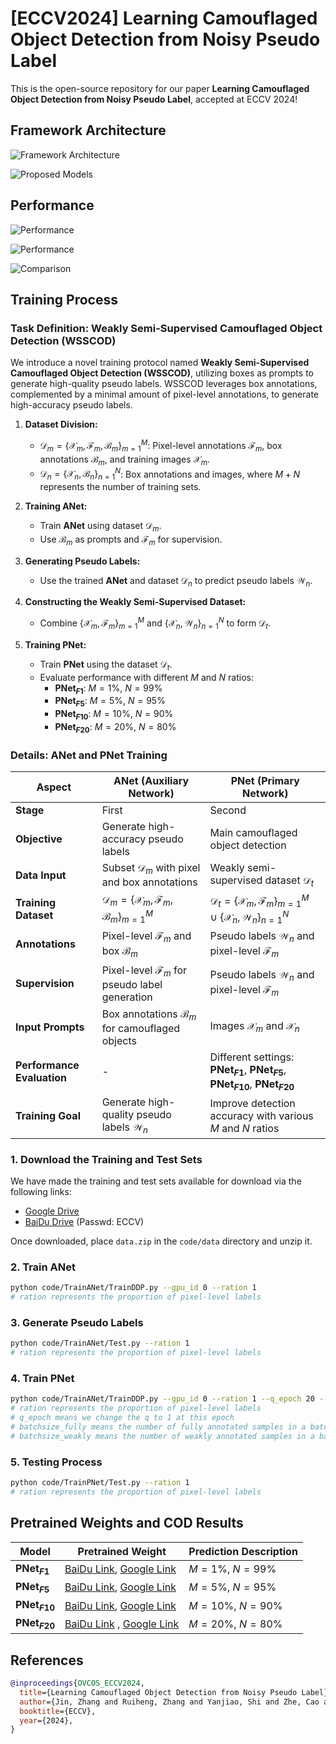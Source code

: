 # [ECCV2024] Learning Camouflaged Object Detection from Noisy Pseudo Label

This is the open-source repository for our paper **Learning Camouflaged Object Detection from Noisy Pseudo Label**, accepted at ECCV 2024!

## Framework Architecture

![Framework Architecture](figure/model2.png)

![Proposed Models](figure/model.png)

## Performance

![Performance](figure/performance.png)

![Performance](figure/show2.png)

![Comparison](figure/compare.png)

## Training Process

### Task Definition: Weakly Semi-Supervised Camouflaged Object Detection (WSSCOD)

We introduce a novel training protocol named **Weakly Semi-Supervised Camouflaged Object Detection (WSSCOD)**, utilizing boxes as prompts to generate high-quality pseudo labels. WSSCOD leverages box annotations, complemented by a minimal amount of pixel-level annotations, to generate high-accuracy pseudo labels.

1. **Dataset Division:**
   - $\mathcal{D}_m = \{\mathcal{X}_m, \mathcal{F}_m, \mathcal{B}_m\}_{m=1}^M$: Pixel-level annotations $\mathcal{F}_m$, box annotations $\mathcal{B}_m$, and training images $\mathcal{X}_m$.
   - $\mathcal{D}_n = \{\mathcal{X}_n, \mathcal{B}_n\}_{n=1}^N$: Box annotations and images, where $M+N$ represents the number of training sets.

2. **Training ANet:**
   - Train **ANet** using dataset $\mathcal{D}_m$.
   - Use $\mathcal{B}_m$ as prompts and $\mathcal{F}_m$ for supervision.

3. **Generating Pseudo Labels:**
   - Use the trained **ANet** and dataset $\mathcal{D}_n$ to predict pseudo labels $\mathcal{W}_n$.

4. **Constructing the Weakly Semi-Supervised Dataset:**
   - Combine $\{\mathcal{X}_m, \mathcal{F}_m\}_{m=1}^M$ and $\{\mathcal{X}_n, \mathcal{W}_n\}_{n=1}^N$ to form $\mathcal{D}_t$.

5. **Training PNet:**
   - Train **PNet** using the dataset $\mathcal{D}_t$.
   - Evaluate performance with different $M$ and $N$ ratios:
     - **PNet$_{F1}$**: $M=1\%$, $N=99\%$
     - **PNet$_{F5}$**: $M=5\%$, $N=95\%$
     - **PNet$_{F10}$**: $M=10\%$, $N=90\%$
     - **PNet$_{F20}$**: $M=20\%$, $N=80\%$

### Details: ANet and PNet Training

| **Aspect**                    | **ANet** (Auxiliary Network)                     | **PNet** (Primary Network)                        |
|-------------------------------|--------------------------------------------------|--------------------------------------------------|
| **Stage**                     | First                                            | Second                                           |
| **Objective**                 | Generate high-accuracy pseudo labels             | Main camouflaged object detection                |
| **Data Input**                | Subset $\mathcal{D}_m$ with pixel and box annotations | Weakly semi-supervised dataset $\mathcal{D}_t$   |
| **Training Dataset**          | $\mathcal{D}_m = \{\mathcal{X}_m, \mathcal{F}_m, \mathcal{B}_m\}_{m=1}^M$ | $\mathcal{D}_t = \{\mathcal{X}_m, \mathcal{F}_m\}_{m=1}^M \cup \{\mathcal{X}_n, \mathcal{W}_n\}_{n=1}^N$ |
| **Annotations**               | Pixel-level $\mathcal{F}_m$ and box $\mathcal{B}_m$ | Pseudo labels $\mathcal{W}_n$ and pixel-level $\mathcal{F}_m$ |
| **Supervision**               | Pixel-level $\mathcal{F}_m$ for pseudo label generation | Pseudo labels $\mathcal{W}_n$ and pixel-level $\mathcal{F}_m$ |
| **Input Prompts**             | Box annotations $\mathcal{B}_m$ for camouflaged objects | Images $\mathcal{X}_m$ and $\mathcal{X}_n$       |
| **Performance Evaluation**    | -                                                | Different settings: **PNet$_{F1}$**, **PNet$_{F5}$**, **PNet$_{F10}$**, **PNet$_{F20}$**  |
| **Training Goal**             | Generate high-quality pseudo labels $\mathcal{W}_n$ | Improve detection accuracy with various $M$ and $N$ ratios |

### 1. Download the Training and Test Sets

We have made the training and test sets available for download via the following links:

- [Google Drive](https://drive.google.com/drive/folders/1nHD-d3FanT6-ORsZTEeGgGzQ2CUKyWSe?usp=drive_link)
- [BaiDu Drive](https://pan.baidu.com/s/1xAe4s6vqONcmwQIAzKOMCQ) (Passwd: ECCV)

Once downloaded, place `data.zip` in the `code/data` directory and unzip it.

### 2. Train ANet

```bash
python code/TrainANet/TrainDDP.py --gpu_id 0 --ration 1 
# ration represents the proportion of pixel-level labels
```

### 3. Generate Pseudo Labels

```bash
python code/TrainANet/Test.py --ration 1 
# ration represents the proportion of pixel-level labels
```

### 4. Train PNet

```bash
python code/TrainANet/TrainDDP.py --gpu_id 0 --ration 1 --q_epoch 20 --batchsize_fully 6 --batchsize_weakly 24 
# ration represents the proportion of pixel-level labels
# q_epoch means we change the q to 1 at this epoch 
# batchsize_fully means the number of fully annotated samples in a batch
# batchsize_weakly means the number of weakly annotated samples in a batch
```

### 5. Testing Process

```bash
python code/TrainPNet/Test.py --ration 1 
# ration represents the proportion of pixel-level labels
```

## Pretrained Weights and COD Results

| **Model**       | **Pretrained Weight**                                                                       | **Prediction Description**       |
|-----------------|---------------------------------------------------------------------------------------------|----------------------------------|
| **PNet$_{F1}$** | [BaiDu Link](https://pan.baidu.com/s/1caIoaBSCQnfgzrKCJn7wmQ?pwd=ECCV), [Google Link](https://drive.google.com/file/d/12Hmz7cwsxB-ssN9ZYmRucmV3xYSiNb1h/view?usp=drive_link)                    | $M=1\%$, $N=99\%$                 |
| **PNet$_{F5}$** | [BaiDu Link](https://pan.baidu.com/s/1p0TzsUj8ZbGrtzhEFRM2oQ?pwd=ECCV), [Google Link](https://drive.google.com/file/d/1aWaypg0dh6PnLs8lfMYKEzc4tmn6PhQa/view?usp=drive_link)                      | $M=5\%$, $N=95\%$                 |
| **PNet$_{F10}$**| [BaiDu Link](https://pan.baidu.com/s/16no0SM4BvIhl88SRwUp-5Q?pwd=ECCV), [Google Link](https://drive.google.com/file/d/1uikuI2LDJ-K2VvGlnz57HCgJq1IA3CmF/view?usp=drive_link)                      | $M=10\%$, $N=90\%$                |
| **PNet$_{F20}$**| [BaiDu Link](https://pan.baidu.com/s/1CshkBMjQGi4r0NdXFIPCeQ?pwd=ECCV) , [Google Link](https://drive.google.com/file/d/18f2h8FZSa_KYKMgvGVOKAR15KepY8uCQ/view?usp=drive_link)                     | $M=20\%$, $N=80\%$                |

## References

```bibtex
@inproceedings{OVCOS_ECCV2024,
  title={Learning Camouflaged Object Detection from Noisy Pseudo Label},
  author={Jin, Zhang and Ruiheng, Zhang and Yanjiao, Shi and Zhe, Cao and Nian, Liu and Shahbaz Khan, Fahad},
  booktitle={ECCV},
  year={2024},
}
```
